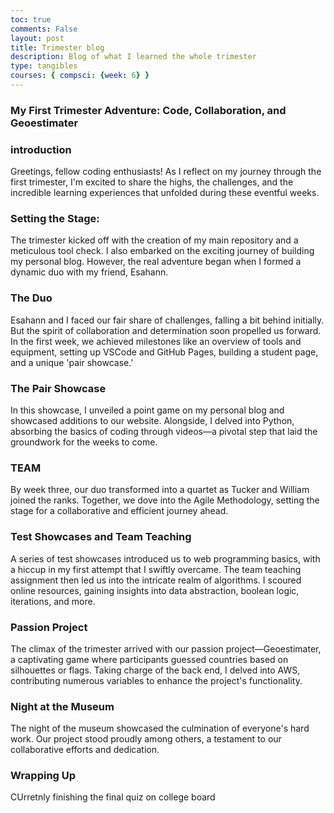```yaml
---
toc: true
comments: False
layout: post
title: Trimester blog
description: Blog of what I learned the whole trimester
type: tangibles
courses: { compsci: {week: 6} }
---
```

### My First Trimester Adventure: Code, Collaboration, and Geoestimater

### introduction
Greetings, fellow coding enthusiasts! As I reflect on my journey through the first trimester, I'm excited to share the highs, the challenges, and the incredible learning experiences that unfolded during these eventful weeks.

### Setting the Stage:
The trimester kicked off with the creation of my main repository and a meticulous tool check. I also embarked on the exciting journey of building my personal blog. However, the real adventure began when I formed a dynamic duo with my friend, Esahann.

### The Duo
Esahann and I faced our fair share of challenges, falling a bit behind initially. But the spirit of collaboration and determination soon propelled us forward. In the first week, we achieved milestones like an overview of tools and equipment, setting up VSCode and GitHub Pages, building a student page, and a unique 'pair showcase.'

### The Pair Showcase
In this showcase, I unveiled a point game on my personal blog and showcased additions to our website. Alongside, I delved into Python, absorbing the basics of coding through videos—a pivotal step that laid the groundwork for the weeks to come.

### TEAM
By week three, our duo transformed into a quartet as Tucker and William joined the ranks. Together, we dove into the Agile Methodology, setting the stage for a collaborative and efficient journey ahead.

### Test Showcases and Team Teaching
A series of test showcases introduced us to web programming basics, with a hiccup in my first attempt that I swiftly overcame. The team teaching assignment then led us into the intricate realm of algorithms. I scoured online resources, gaining insights into data abstraction, boolean logic, iterations, and more.

### Passion Project
The climax of the trimester arrived with our passion project—Geoestimater, a captivating game where participants guessed countries based on silhouettes or flags. Taking charge of the back end, I delved into AWS, contributing numerous variables to enhance the project's functionality.

### Night at the Museum

The night of the museum showcased the culmination of everyone's hard work. Our project stood proudly among others, a testament to our collaborative efforts and dedication.

### Wrapping Up
CUrretnly finishing the final quiz on college board